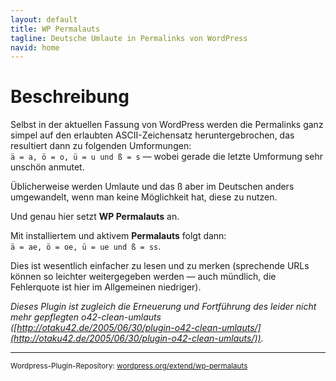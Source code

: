 ```yaml
---
layout: default
title: WP Permalauts
tagline: Deutsche Umlaute in Permalinks von WordPress
navid: home
---
```


# Beschreibung

Selbst in der aktuellen Fassung von WordPress werden die Permalinks ganz simpel auf den erlaubten ASCII-Zeichensatz heruntergebrochen, das resultiert dann zu folgenden Umformungen: <br>`ä = a, ö = o, ü = u und ß = s` — wobei gerade die letzte Umformung sehr unschön anmutet.

Üblicherweise werden Umlaute und das ß aber im Deutschen anders umgewandelt, wenn man keine Möglichkeit hat, diese zu nutzen.

Und genau hier setzt **WP Permalauts** an.

Mit installiertem und aktivem **Permalauts** folgt dann: <br>`ä = ae, ö = oe, ü = ue und ß = ss`.

Dies ist wesentlich einfacher zu lesen und zu merken (sprechende URLs können so leichter weitergegeben werden — auch mündlich, die Fehlerquote ist hier im Allgemeinen niedriger).

*Dieses Plugin ist zugleich die Erneuerung und Fortführung des leider nicht mehr gepflegten o42-clean-umlauts ([http://otaku42.de/2005/06/30/plugin-o42-clean-umlauts/](http://otaku42.de/2005/06/30/plugin-o42-clean-umlauts/)).*

*****

<small>Wordpress-Plugin-Repository: [wordpress.org/extend/wp-permalauts](http://wordpress.org/extend/plugins/wp-permalauts)</small>
